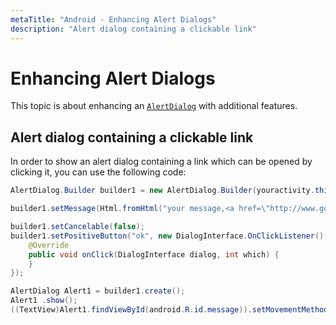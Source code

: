 ```yaml
---
metaTitle: "Android - Enhancing Alert Dialogs"
description: "Alert dialog containing a clickable link"
---
```


# Enhancing Alert Dialogs


This topic is about enhancing an [`AlertDialog`](https://developer.android.com/reference/android/app/AlertDialog.html) with additional features.



## Alert dialog containing a clickable link


In order to show an alert dialog containing a link which can be opened by clicking it, you can use the following code:

```java
AlertDialog.Builder builder1 = new AlertDialog.Builder(youractivity.this);

builder1.setMessage(Html.fromHtml("your message,<a href=\"http://www.google.com\">link</a>"));

builder1.setCancelable(false);
builder1.setPositiveButton("ok", new DialogInterface.OnClickListener() {
    @Override
    public void onClick(DialogInterface dialog, int which) {
    }
});

AlertDialog Alert1 = builder1.create();
Alert1 .show();
((TextView)Alert1.findViewById(android.R.id.message)).setMovementMethod(LinkMovementMethod.getInstance());

```

